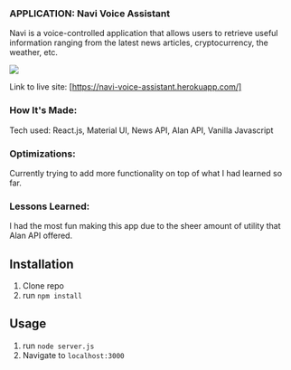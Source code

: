 ### APPLICATION: Navi Voice Assistant

Navi is a voice-controlled application that allows users to retrieve useful information ranging from the latest news articles, cryptocurrency, the weather, etc.

<img src="/public/navi.gif"></img>

Link to live site: [https://navi-voice-assistant.herokuapp.com/]

### How It's Made:

Tech used: React.js, Material UI, News API, Alan API, Vanilla Javascript

### Optimizations:

Currently trying to add more functionality on top of what I had learned so far.


### Lessons Learned:

I had the most fun making this app due to the sheer amount of utility that Alan API offered.


## Installation

1. Clone repo
2. run `npm install`

## Usage

1. run `node server.js`
2. Navigate to `localhost:3000`


